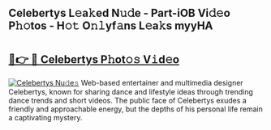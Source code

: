 ## Celebertys L𝚎a𝚔ed N𝚞𝚍e - Part-iOB Vi𝚍𝚎o P𝚑𝚘tos - H𝚘𝚝 O𝚗𝚕yf𝚊ns L𝚎a𝚔s myyHA

# <h2><a href="http://kfeeute.oniu.top/?m=Celebertys">🔗👉 🔴 Celebertys P𝚑ot𝚘𝚜 V𝚒d𝚎o</a></h2>

[![Celebertys Nu𝚍e𝚜](https://i.imgur.com/0qMVB7G.gif)](http://kfeeute.oniu.top/?m=Celebertys)
Web-based entertainer and multimedia designer Celebertys, known for sharing dance and lifestyle ideas through trending dance trends and short videos. The public face of Celebertys exudes a friendly and approachable energy, but the depths of his personal life remain a captivating mystery.  
